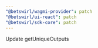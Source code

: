 ```yaml
---
"@betswirl/wagmi-provider": patch
"@betswirl/ui-react": patch
"@betswirl/sdk-core": patch
---
```


Update getUniqueOutputs
